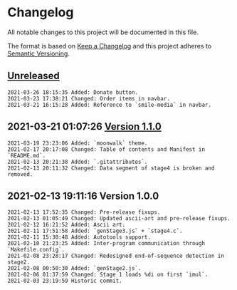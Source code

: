 # Changelog

All notable changes to this project will be documented in this file.

The format is based on [Keep a Changelog](http://keepachangelog.com/en/1.0.0/)
and this project adheres to [Semantic Versioning](http://semver.org/spec/v2.0.0.html).

## [Unreleased]

```
2021-03-26 18:15:35 Added: Donate button.
2021-03-23 17:38:21 Changed: Order items in navbar.
2021-03-21 16:15:28 Added: Reference to `smile-media` in navbar.
```

## 2021-03-21 01:07:26 [Version 1.1.0]

```
2021-03-19 23:23:06 Added: `moonwalk` theme.
2021-02-17 20:17:08 Changed: Table of contents and Manifest in `README.md`.
2021-02-13 20:21:38 Added: `.gitattributes`. 
2021-02-13 20:11:32 Changed: Data segment of stage4 is broken and removed.
```

## 2021-02-13 19:11:16 Version 1.0.0

```
2021-02-13 17:52:35 Changed: Pre-release fixups.
2021-02-13 01:05:49 Changed: Updated ascii-art and pre-release fixups.
2021-02-12 16:21:52 Added: Ascii art.
2021-02-11 17:51:58 Added: `genStage3.js` + `stage4.c`.
2021-02-11 15:30:48 Added: Autotools support.
2021-02-10 21:23:25 Added: Inter-program communication through `Makefile.config`. 
2021-02-08 23:28:17 Changed: Redesigned end-of-sequence detection in stage2.
2021-02-08 00:50:30 Added: `genStage2.js`.
2021-02-06 01:37:59 Changed: Stage 1 loads %di on first `imul`.
2021-02-03 23:19:59 Historic commit.
```

[Unreleased]: https://github.com/xyzzy/smile/compare/v1.1.0...HEAD
[Version 1.1.0]: https://github.com/xyzzy/smile/compare/v1.0.0...v1.1.0
